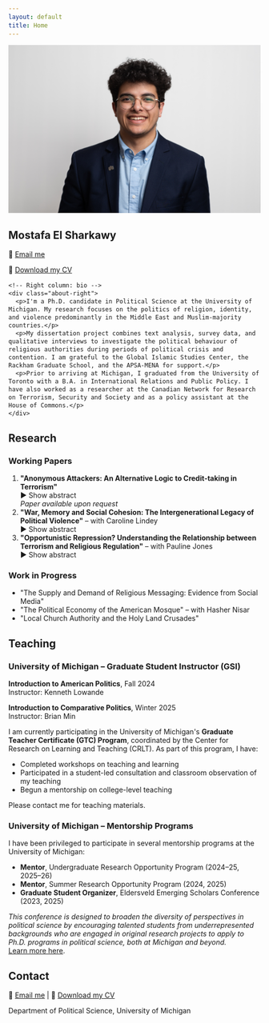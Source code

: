 ```yaml
---
layout: default
title: Home
---
```



<main>

<!-- About Section -->
<section id="about">
  <div class="about-container">
    <!-- Left column: headshot + info -->
    <div class="about-left">
      <img src="assets/headshot.png" alt="Headshot of Mostafa El Sharkawy">
      <h1>Mostafa El Sharkawy</h1>
      <p>📧 <a href="mailto:melshar@umich.edu">Email me</a></p>
      <p>📄 <a href="assets/CV.pdf" class="btn">Download my CV</a></p>
    </div>

    <!-- Right column: bio -->
    <div class="about-right">
      <p>I'm a Ph.D. candidate in Political Science at the University of Michigan. My research focuses on the politics of religion, identity, and violence predominantly in the Middle East and Muslim-majority countries.</p>
      <p>My dissertation project combines text analysis, survey data, and qualitative interviews to investigate the political behaviour of religious authorities during periods of political crisis and contention. I am grateful to the Global Islamic Studies Center, the Rackham Graduate School, and the APSA-MENA for support.</p>
      <p>Prior to arriving at Michigan, I graduated from the University of Toronto with a B.A. in International Relations and Public Policy. I have also worked as a researcher at the Canadian Network for Research on Terrorism, Security and Society and as a policy assistant at the House of Commons.</p>
    </div>
  </div>
</section>

<!-- Research Section -->
<section id="research">
<h2>Research</h2>

<h3>Working Papers</h3>
<ol>
  <li>
    <strong>"Anonymous Attackers: An Alternative Logic to Credit-taking in Terrorism"</strong><br>
    <div class="show-abstract" onclick="toggleAbstract('abstract1')">▶ Show abstract</div>
    <div id="abstract1" class="abstract" style="display:none;">
      Acts of terrorism left unclaimed have puzzled scholars in the study of terrorism and counterterrorism policymakers alike. The very idea to commit an act of terrorism, but not take credit for it runs contrary to the conventional wisdom of credit-taking and political communication in terrorism. Extant literature has understood terrorist groups as unitary actors, failing to account for inter-group variation and individual preferences. As a consequence, unclaimed terrorism, or attacks left unclaimed, present a dilemma to the rational model where acts of terrorism are understood to be a form of costly signaling. If such a costly form of 'signaling' is authorized by a group, how do so many attacks go unclaimed? This paper explores an alternative theoretical approach to answer the question, what explains the incidence of unclaimed or "anonymous" terrorism? I present an argument about the role of low-level members of terrorist organizations as central agents in the prevalence of attacks that are registered as unclaimed. Utilizing data from the Global Terrorism Database and the Minorities at Risk Organizational Behaviour dataset, I show that countries with less cohesive or weakly organized groups, on average, see a higher rate of unclaimed terrorism.
    </div>
    <div class="paper-links">
      <em>Paper available upon request</em>
    </div>
  </li>

  <li>
    <strong>"War, Memory and Social Cohesion: The Intergenerational Legacy of Political Violence"</strong> – with Caroline Lindey<br>
    <div class="show-abstract" onclick="toggleAbstract('abstract2')">▶ Show abstract</div>
    <div id="abstract2" class="abstract" style="display:none;">
      How does political violence shape local attitudes towards social cohesion? Establishing peace in post-conflict settings is often tied to efforts towards reconciliation and justice for the victims and their families. In this paper, we study the long-term political consequences of the Bosnian war and genocide on attitudes towards ethnic harmony and trust among Bosnians today. Using biographical data on individuals killed between 1992 and 1995 in Bosnia, we find that while violence reduces inter-ethnic trust and harmony attitudes, the effect of exposure to violence differs by generational cohorts, which we attribute to older generations’ exposure to other violence, namely World War II. We further document evidence of differences in generational attitudes through qualitative interviews with Bosnians of different ages. Our study contributes to the growing literature on the legacy of political violence and the study of intergenerational reconciliation and memory transmission in Bosnia and Herzegovina.
    </div>
  </li>

  <li>
    <strong>"Opportunistic Repression? Understanding the Relationship between Terrorism and Religious Regulation"</strong> – with Pauline Jones<br>
    <div class="show-abstract" onclick="toggleAbstract('abstract3')">▶ Show abstract</div>
    <div id="abstract3" class="abstract" style="display:none;">
      What is the relationship between terrorism and religious repression? Some argue that terrorism is a response to state repression in general and to religious repression in particular when it comes to religiously motivated terrorism such as Islamist terrorism. Others contend that state repression is a rational strategy for mitigating the threat of terrorism and relatedly, that religious repression is used to combat the threat of Islamist terrorism. Focusing on the motivations of state leaders in Muslim majority countries (MMCs), we ask whether the threat of terrorism is a smoke screen to justify increasing religious repression or a rational response to a real or perceived security threat. We employ multiple empirical tests utilizing new data on religious regulation from three newly independent MMCs that have experienced both exposure to terrorism and increasing levels of religious repression since 1991 – Kyrgyzstan, Tajikistan, and Uzbekistan. We argue that the relationship between terrorism and religious repression is dynamic. State leaders may initially impose religious restrictions to combat a real or perceived threat of terrorism, but they continue to increase religious regulation to bolster their regime. These findings contribute to our understanding of the repression-dissent nexus, lifecycle of religious regulations and alternative pathways to autocratic state building.
    </div>
  </li>
</ol>

<h3>Work in Progress</h3>
<ul>
  <li>"The Supply and Demand of Religious Messaging: Evidence from Social Media"</li>
  <li>"The Political Economy of the American Mosque" – with Hasher Nisar</li>
  <li>"Local Church Authority and the Holy Land Crusades"</li>
</ul>

<script>
function toggleAbstract(id) {
  const abstract = document.getElementById(id);
  const toggleText = abstract.previousElementSibling;
  const isVisible = abstract.style.display === "block";
  abstract.style.display = isVisible ? "none" : "block";
  toggleText.textContent = (isVisible ? "▶ Show abstract" : "▼ Hide abstract");
}
</script>
</section>

<!-- Teaching Section -->
<section id="teaching">
<h2>Teaching</h2>

<h3>University of Michigan – Graduate Student Instructor (GSI)</h3>
<p><strong>Introduction to American Politics</strong>, Fall 2024<br>
Instructor: Kenneth Lowande</p>
<p><strong>Introduction to Comparative Politics</strong>, Winter 2025<br>
Instructor: Brian Min</p>

<p>I am currently participating in the University of Michigan's <strong>Graduate Teacher Certificate (GTC) Program</strong>, coordinated by the Center for Research on Learning and Teaching (CRLT). As part of this program, I have:</p>
<ul>
  <li>Completed workshops on teaching and learning</li>
  <li>Participated in a student-led consultation and classroom observation of my teaching</li>
  <li>Begun a mentorship on college-level teaching</li>
</ul>
<p>Please contact me for teaching materials.</p>

<h3>University of Michigan – Mentorship Programs</h3>
<p>I have been privileged to participate in several mentorship programs at the University of Michigan:</p>
<ul>
  <li><strong>Mentor</strong>, Undergraduate Research Opportunity Program (2024–25, 2025–26)</li>
  <li><strong>Mentor</strong>, Summer Research Opportunity Program (2024, 2025)</li>
  <li><strong>Graduate Student Organizer</strong>, Eldersveld Emerging Scholars Conference (2023, 2025)</li>
</ul>
<p><em>This conference is designed to broaden the diversity of perspectives in political science by encouraging talented students from underrepresented backgrounds who are engaged in original research projects to apply to Ph.D. programs in political science, both at Michigan and beyond.</em><br>
<a href="https://www.lsa.umich.edu/polisci/">Learn more here</a>.</p>
</section>

<!-- Contact Section -->
<section id="contact">
<h2>Contact</h2>
<p>📧 <a href="mailto:melshar@umich.edu">Email me</a> | 📄 <a href="assets/CV.pdf" class="btn">Download my CV</a></p>
<p>Department of Political Science, University of Michigan</p>
</section>
